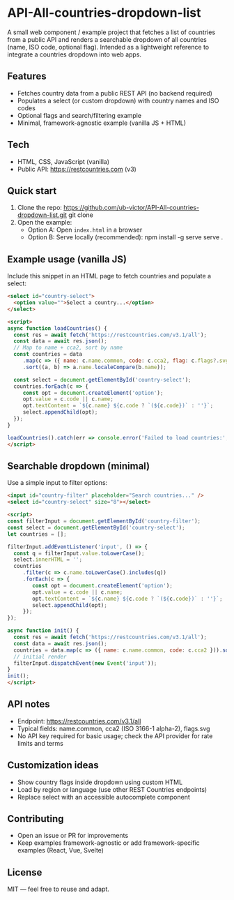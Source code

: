 # API-All-countries-dropdown-list

A small web component / example project that fetches a list of countries from a public API and renders a searchable dropdown of all countries (name, ISO code, optional flag). Intended as a lightweight reference to integrate a countries dropdown into web apps.

## Features
- Fetches country data from a public REST API (no backend required)
- Populates a select (or custom dropdown) with country names and ISO codes
- Optional flags and search/filtering example
- Minimal, framework-agnostic example (vanilla JS + HTML)

## Tech
- HTML, CSS, JavaScript (vanilla)
- Public API: https://restcountries.com (v3)

## Quick start
1. Clone the repo: https://github.com/ub-victor/API-All-countries-dropdown-list.git
    git clone 
2. Open the example:
    - Option A: Open `index.html` in a browser
    - Option B: Serve locally (recommended):
      npm install -g serve
      serve .

## Example usage (vanilla JS)
Include this snippet in an HTML page to fetch countries and populate a select:

```html
<select id="country-select">
  <option value="">Select a country...</option>
</select>

<script>
async function loadCountries() {
  const res = await fetch('https://restcountries.com/v3.1/all');
  const data = await res.json();
  // Map to name + cca2, sort by name
  const countries = data
     .map(c => ({ name: c.name.common, code: c.cca2, flag: c.flags?.svg }))
     .sort((a, b) => a.name.localeCompare(b.name));

  const select = document.getElementById('country-select');
  countries.forEach(c => {
     const opt = document.createElement('option');
     opt.value = c.code || c.name;
     opt.textContent = `${c.name} ${c.code ? `(${c.code})` : ''}`;
     select.appendChild(opt);
  });
}

loadCountries().catch(err => console.error('Failed to load countries:', err));
</script>
```

## Searchable dropdown (minimal)
Use a simple input to filter options:

```html
<input id="country-filter" placeholder="Search countries..." />
<select id="country-select" size="8"></select>

<script>
const filterInput = document.getElementById('country-filter');
const select = document.getElementById('country-select');
let countries = [];

filterInput.addEventListener('input', () => {
  const q = filterInput.value.toLowerCase();
  select.innerHTML = '';
  countries
     .filter(c => c.name.toLowerCase().includes(q))
     .forEach(c => {
        const opt = document.createElement('option');
        opt.value = c.code || c.name;
        opt.textContent = `${c.name} ${c.code ? `(${c.code})` : ''}`;
        select.appendChild(opt);
     });
});

async function init() {
  const res = await fetch('https://restcountries.com/v3.1/all');
  const data = await res.json();
  countries = data.map(c => ({ name: c.name.common, code: c.cca2 })).sort((a,b)=>a.name.localeCompare(b.name));
  // initial render
  filterInput.dispatchEvent(new Event('input'));
}
init();
</script>
```

## API notes
- Endpoint: https://restcountries.com/v3.1/all
- Typical fields: name.common, cca2 (ISO 3166-1 alpha-2), flags.svg
- No API key required for basic usage; check the API provider for rate limits and terms

## Customization ideas
- Show country flags inside dropdown using custom HTML
- Load by region or language (use other REST Countries endpoints)
- Replace select with an accessible autocomplete component

## Contributing
- Open an issue or PR for improvements
- Keep examples framework-agnostic or add framework-specific examples (React, Vue, Svelte)

## License
MIT — feel free to reuse and adapt.
